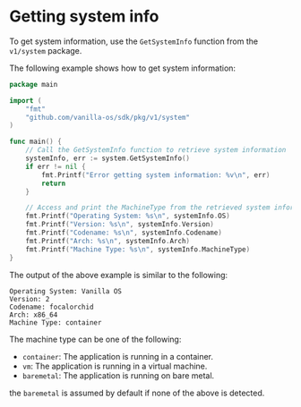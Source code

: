 # Getting system info

To get system information, use the `GetSystemInfo` function from the
`v1/system` package.

The following example shows how to get system information:

```go
package main

import (
	"fmt"
	"github.com/vanilla-os/sdk/pkg/v1/system"
)

func main() {
    // Call the GetSystemInfo function to retrieve system information
    systemInfo, err := system.GetSystemInfo()
    if err != nil {
        fmt.Printf("Error getting system information: %v\n", err)
        return
    }

    // Access and print the MachineType from the retrieved system information
    fmt.Printf("Operating System: %s\n", systemInfo.OS)
    fmt.Printf("Version: %s\n", systemInfo.Version)
    fmt.Printf("Codename: %s\n", systemInfo.Codename)
    fmt.Printf("Arch: %s\n", systemInfo.Arch)
    fmt.Printf("Machine Type: %s\n", systemInfo.MachineType)
}
```

The output of the above example is similar to the following:

```text
Operating System: Vanilla OS
Version: 2
Codename: focalorchid
Arch: x86_64
Machine Type: container
```

The machine type can be one of the following:

- `container`: The application is running in a container.
- `vm`: The application is running in a virtual machine.
- `baremetal`: The application is running on bare metal.

the `baremetal` is assumed by default if none of the above is detected.
